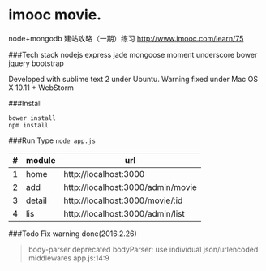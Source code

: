 # imooc movie.

node+mongodb 建站攻略（一期）练习
http://www.imooc.com/learn/75

###Tech stack
    nodejs
    express
    jade
    mongoose
    moment
    underscore
    bower
    jquery
    bootstrap

Developed with sublime text 2 under Ubuntu.
Warning fixed under Mac OS X 10.11 + WebStorm

###Install

    bower install
    npm install

###Run
Type `node app.js`

|#|module|url|
|---|---|---|
|1|home|http://localhost:3000
|2|add|http://localhost:3000/admin/movie
|3|detail|http://localhost:3000/movie/:id
|4|lis|http://localhost:3000/admin/list

###Todo
~~Fix warning~~ done(2016.2.26)
> body-parser deprecated bodyParser: use individual json/urlencoded middlewares app.js:14:9

